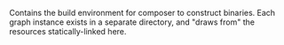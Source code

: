 Contains the build environment for composer to construct binaries. Each graph
instance exists in a separate directory, and "draws from" the resources
statically-linked here.
